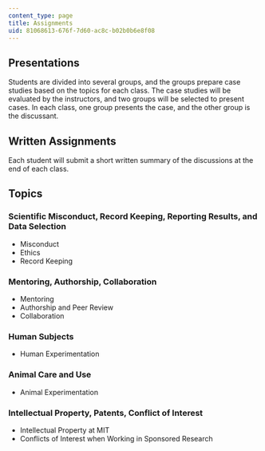 ```yaml
---
content_type: page
title: Assignments
uid: 81068613-676f-7d60-ac8c-b02b0b6e8f08
---
```


Presentations
-------------

Students are divided into several groups, and the groups prepare case studies based on the topics for each class. The case studies will be evaluated by the instructors, and two groups will be selected to present cases. In each class, one group presents the case, and the other group is the discussant.

Written Assignments
-------------------

Each student will submit a short written summary of the discussions at the end of each class.

Topics
------

### Scientific Misconduct, Record Keeping, Reporting Results, and Data Selection

*   Misconduct
*   Ethics
*   Record Keeping

### Mentoring, Authorship, Collaboration

*   Mentoring
*   Authorship and Peer Review
*   Collaboration

### Human Subjects

*   Human Experimentation

### Animal Care and Use

*   Animal Experimentation

### Intellectual Property, Patents, Conflict of Interest

*   Intellectual Property at MIT
*   Conflicts of Interest when Working in Sponsored Research